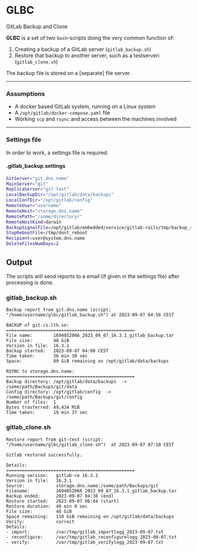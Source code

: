 # GLBC
GitLab Backup and Clone

**GLBC** is a set of two `bash`-scripts doing the very common function of:

  1. Creating a backup of a GitLab server (`gitlab_backup.sh`)
  2. Restore that backup to another server, such as a testserveri (`gitlab_clone.sh`)

The backup file is stored on a [separate] file server.

-----

### Assumptions

  * A docker based GitLab system, running on a Linux system
  * A `/opt/gitlab/docker-compose.yaml` file
  * Working `scp` and `rsync` and access between the machines involved

-----

### Settings file

In order to work, a settings file is required.

#### .gitlab_backup.settings
```bash
GitServer="git.dns.name"
MainServer="git"
ReplicaServer="git-test"
LocalBackupDir="/opt/gitlab/data/backups"
LocalConfDir="/opt/gitlab/config"
RemoteUser="username"
RemoteHost="storage.dns.name"
RemotePath="/some/directory/"
RemoteHostKind=darwin
BackupSignalFile=/opt/gitlab/embedded/service/gitlab-rails/tmp/backup_restore.pid
StopRebootFile=/tmp/dont_reboot
Recipient=user@system.dns.name
DeleteFilesNumDays=2
```


## Output

The scripts will send reports to a email (if given in the settings file) after processing is done.

### gitlab_backup.sh
```text
Backup report from git.dns.name (script: "/home/username/glbc/gitlab_backup.sh") at 2023-09-07 04:56 CEST

BACKUP of git.cs.lth.se:
=================================================
File name:        1694052066_2023_09_07_16.3.1_gitlab_backup.tar
File size:        48 GiB
Version in file:  16.3.1
Backup started:   2023-09-07 04:00 CEST
Time taken:       36 min 30 sec
Space:            89 GiB remaining on /opt/gitlab/data/backups

RSYNC to storage.dns.name:
=================================================
Backup directory: /opt/gitlab/data/backups  ->  /some/path/Backups/git/data
Config directory: /opt/gitlab/config  ->  /some/path/Backups/git/config
Number of files:  1
Bytes trasferred: 49,434 MiB
Time taken:       19 min 37 sec
```

### gitlab_clone.sh
```text
Restore report from git-test (script: "/home/username/glbc/gitlab_clone.sh")  at 2023-09-07 07:10 CEST

Gitlab restored successfully.

Details:
=================================================
Running version:   gitlab-ce 16.3.1
Version in file:   16.3.1
Source:            storage.dns.name:/some/path/Backups/git
Filename:          1694052066_2023_09_07_16.3.1_gitlab_backup.tar
Backup ended:      2023-09-07 04:36 (end)
Restore started:   2023-09-07 06:44 (start)
Restore duration:  40 min 0 sec
File size:         48 GiB
Space remaining:   110 GiB remaining on /opt/gitlab/data/backups
Verify:            correct
Details:
- import:          /var/tmp/gitlab_importlogg_2023-09-07.txt
- reconfigure:     /var/tmp/gitlab_reconfigurelogg_2023-09-07.txt
- verify:          /var/tmp/gitlab_verifylogg_2023-09-07.txt
```
